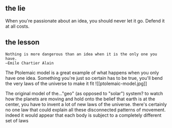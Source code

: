 ## the lie
When you're passionate about an idea, you should never let it go. Defend it at all costs.

## the lesson
```ad-quote
Nothing is more dangerous than an idea when it is the only one you have.
—Emile Chartier Alain
```



The Ptolemaic model is a great example of what happens when you only have one idea. Something you're just so certain has to be true, you'll bend the very laws of the universe to make it fit
![[ptolemaic-model.jpg]]

The original model of the..."geo" (as opposed to "solar") system? to watch how the planets are moving and hold onto the belief that earth is at the center, you have to invent a lot of new laws of the universe. there's certainly no one law that could explain all these disconnected patterns of movement. indeed it would appear that each body is subject to a completely different set of laws